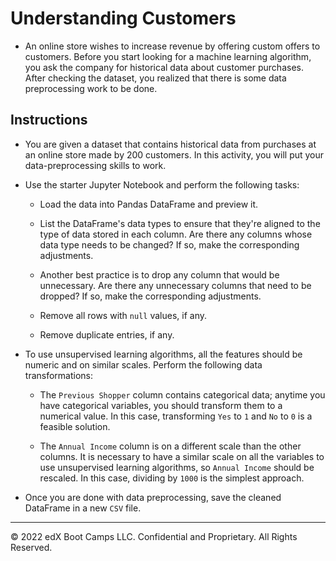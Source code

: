 # Understanding Customers

* An online store wishes to increase revenue by offering custom offers to customers. Before you start looking for a machine learning algorithm, you ask the company for historical data about customer purchases. After checking the dataset, you realized that there is some data preprocessing work to be done.

## Instructions

* You are given a dataset that contains historical data from purchases at an online store made by 200 customers. In this activity, you will put your data-preprocessing skills to work. 

* Use the starter Jupyter Notebook and perform the following tasks:

  * Load the data into Pandas DataFrame and preview it.

  * List the DataFrame's data types to ensure that they're aligned to the type of data stored in each column. Are there any columns whose data type needs to be changed? If so, make the corresponding adjustments.

  * Another best practice is to drop any column that would be unnecessary. Are there any unnecessary columns that need to be dropped? If so, make the corresponding adjustments.

  * Remove all rows with `null` values, if any.

  * Remove duplicate entries, if any.

* To use unsupervised learning algorithms, all the features should be numeric and on similar scales. Perform the following data transformations:

  * The `Previous Shopper` column contains categorical data; anytime you have categorical variables, you should transform them to a numerical value. In this case, transforming `Yes` to `1` and `No` to `0` is a feasible solution.

  * The `Annual Income` column is on a different scale than the other columns. It is necessary to have a similar scale on all the variables to use unsupervised learning algorithms, so `Annual Income` should be rescaled. In this case, dividing by `1000` is the simplest approach.

* Once you are done with data preprocessing, save the cleaned DataFrame in a new `CSV` file.

---

© 2022 edX Boot Camps LLC. Confidential and Proprietary. All Rights Reserved.
